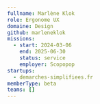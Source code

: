 ```yaml
---
fullname: Marlène Klok
role: Ergonome UX
domaine: Design
github: marleneklok
missions:
  - start: 2024-03-06
    end: 2025-06-30
    status: service
    employer: Scopopop
startups:
  - demarches-simplifiees.fr
memberType: beta
teams: []
---
```

